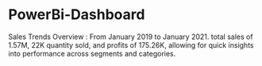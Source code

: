 # PowerBi-Dashboard
Sales Trends Overview :   From January 2019 to January 2021. total sales of 1.57M, 22K quantity sold, and profits of 175.26K, allowing for quick insights into performance across segments and categories.
